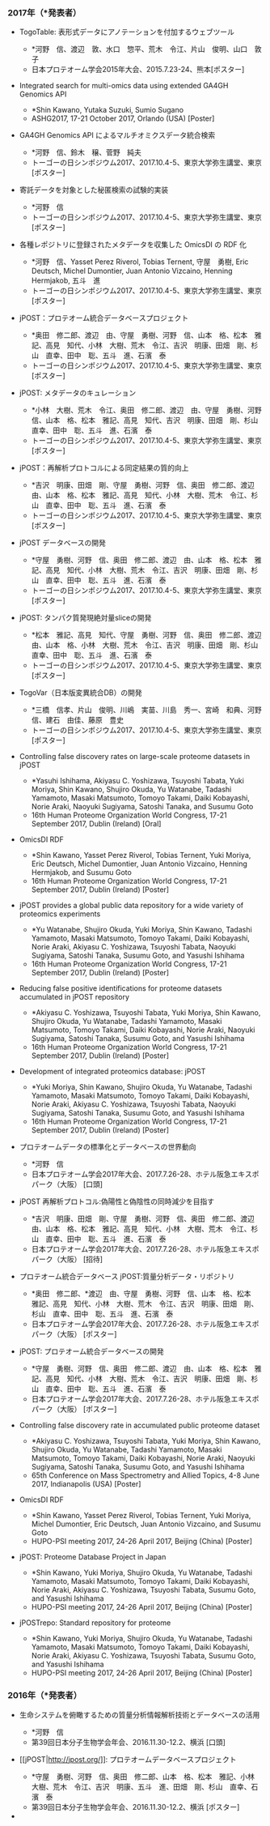  ### 2017年（*発表者）
+ TogoTable: 表形式データにアノテーションを付加するウェブツール
   + *河野　信、渡辺　敦、水口　惣平、荒木　令江、片山　俊明、山口　敦子
   + 日本プロテオーム学会2015年大会、2015.7.23-24、熊本[ポスター]
 
+ Integrated search for multi-omics data using extended GA4GH Genomics API
  + *Shin Kawano, Yutaka Suzuki, Sumio Sugano
  +  ASHG2017,  17-21 October 2017, Orlando (USA) [Poster]

+ GA4GH Genomics API によるマルチオミクスデータ統合検索
  + *河野　信、鈴木　穣、菅野　純夫 
  + トーゴーの日シンポジウム2017、2017.10.4-5、東京大学弥生講堂、東京 [ポスター]
  
+ 寄託データを対象とした秘匿検索の試験的実装
  + *河野　信
  + トーゴーの日シンポジウム2017、2017.10.4-5、東京大学弥生講堂、東京 [ポスター]
  
+ 各種レポジトリに登録されたメタデータを収集した OmicsDI の RDF 化
  + *河野　信、Yasset Perez Riverol, Tobias Ternent, 守屋　勇樹, Eric Deutsch, Michel Dumontier, Juan Antonio Vizcaino, Henning Hermjakob, 五斗　進
  + トーゴーの日シンポジウム2017、2017.10.4-5、東京大学弥生講堂、東京 [ポスター]

+ jPOST：プロテオーム統合データベースプロジェクト
  + *奥田　修二郎、渡辺　由、守屋　勇樹、河野　信、山本　格、松本　雅記、高見　知代、小林　大樹、荒木　令江、吉沢　明康、田畑　剛、杉山　直幸、田中　聡、五斗　進、石濱　泰
  + トーゴーの日シンポジウム2017、2017.10.4-5、東京大学弥生講堂、東京 [ポスター]

+ jPOST: メタデータのキュレーション
  + *小林　大樹、荒木　令江、奥田　修二郎、渡辺　由、守屋　勇樹、河野　信、山本　格、松本　雅記、高見　知代、吉沢　明康、田畑　剛、杉山　直幸、田中　聡、五斗　進、石濱　泰
  + トーゴーの日シンポジウム2017、2017.10.4-5、東京大学弥生講堂、東京 [ポスター]

+ jPOST：再解析プロトコルによる同定結果の質的向上
  + *吉沢　明康、田畑　剛、守屋　勇樹、河野　信、奥田　修二郎、渡辺　由、山本　格、松本　雅記、高見　知代、小林　大樹、荒木　令江、杉山　直幸、田中　聡、五斗　進、石濱　泰
  + トーゴーの日シンポジウム2017、2017.10.4-5、東京大学弥生講堂、東京 [ポスター]

+ jPOST データベースの開発
  + *守屋　勇樹、河野　信、奥田　修二郎、渡辺　由、山本　格、松本　雅記、高見　知代、小林　大樹、荒木　令江、吉沢　明康、田畑　剛、杉山　直幸、田中　聡、五斗　進、石濱　泰
  + トーゴーの日シンポジウム2017、2017.10.4-5、東京大学弥生講堂、東京 [ポスター]

+ jPOST: タンパク質発現絶対量sliceの開発
  + *松本　雅記、高見　知代、守屋　勇樹、河野　信、奥田　修二郎、渡辺　由、山本　格、小林　大樹、荒木　令江、吉沢　明康、田畑　剛、杉山　直幸、田中　聡、五斗　進、石濱　泰
  + トーゴーの日シンポジウム2017、2017.10.4-5、東京大学弥生講堂、東京 [ポスター]

+ TogoVar（日本版変異統合DB）の開発
  + *三橋　信孝、片山　俊明、川嶋　実苗、川島　秀一、宮崎　和典、河野　信、建石　由佳、藤原　豊史
  + トーゴーの日シンポジウム2017、2017.10.4-5、東京大学弥生講堂、東京 [ポスター]

+ Controlling false discovery rates on large-scale proteome datasets in jPOST
  + *Yasuhi Ishihama, Akiyasu C. Yoshizawa, Tsuyoshi Tabata, Yuki Moriya, Shin Kawano, Shujiro Okuda, Yu Watanabe, Tadashi Yamamoto, Masaki Matsumoto, Tomoyo Takami, Daiki Kobayashi, Norie Araki, Naoyuki Sugiyama, Satoshi Tanaka, and Susumu Goto
  + 16th Human Proteome Organization World Congress,  17-21 September 2017, Dublin (Ireland) [Oral]

+ OmicsDI RDF
  + *Shin Kawano, Yasset Perez Riverol, Tobias Ternent, Yuki Moriya, Eric Deutsch, Michel Dumontier, Juan Antonio Vizcaino, Henning Hermjakob, and Susumu Goto
  + 16th Human Proteome Organization World Congress,  17-21 September 2017, Dublin (Ireland) [Poster]

+ jPOST provides a global public data repository for a wide variety of proteomics experiments
  + *Yu Watanabe, Shujiro Okuda, Yuki Moriya, Shin Kawano, Tadashi Yamamoto, Masaki Matsumoto, Tomoyo Takami, Daiki Kobayashi, Norie Araki, Akiyasu C. Yoshizawa, Tsuyoshi Tabata, Naoyuki Sugiyama, Satoshi Tanaka, Susumu Goto, and Yasushi Ishihama
  + 16th Human Proteome Organization World Congress,  17-21 September 2017, Dublin (Ireland) [Poster]

+ Reducing false positive identifications for proteome datasets accumulated in jPOST repository
  + *Akiyasu C. Yoshizawa, Tsuyoshi Tabata, Yuki Moriya, Shin Kawano, Shujiro Okuda, Yu Watanabe, Tadashi Yamamoto, Masaki Matsumoto, Tomoyo Takami, Daiki Kobayashi, Norie Araki, Naoyuki Sugiyama, Satoshi Tanaka, Susumu Goto, and Yasushi Ishihama
  + 16th Human Proteome Organization World Congress,  17-21 September 2017, Dublin (Ireland) [Poster]

+ Development of integrated proteomics database: jPOST
  + *Yuki Moriya, Shin Kawano, Shujiro Okuda, Yu Watanabe, Tadashi Yamamoto, Masaki Matsumoto, Tomoyo Takami, Daiki Kobayashi, Norie Araki, Akiyasu C. Yoshizawa, Tsuyoshi Tabata, Naoyuki Sugiyama, Satoshi Tanaka, Susumu Goto, and Yasushi Ishihama
  + 16th Human Proteome Organization World Congress,  17-21 September 2017, Dublin (Ireland) [Poster]

+ プロテオームデータの標準化とデータベースの世界動向
  + *河野　信
  + 日本プロテオーム学会2017年大会、2017.7.26-28、ホテル阪急エキスポパーク（大阪） [口頭]

+ jPOST 再解析プロトコル:偽陽性と偽陰性の同時減少を目指す
  + *吉沢　明康、田畑　剛、守屋　勇樹、河野　信、奥田　修二郎、渡辺　由、山本　格、松本　雅記、高見　知代、小林　大樹、荒木　令江、杉山　直幸、田中　聡、五斗　進、石濱　泰
  + 日本プロテオーム学会2017年大会、2017.7.26-28、ホテル阪急エキスポパーク（大阪） [招待]

+ プロテオーム統合データベース jPOST:質量分析データ・リポジトリ
  + *奥田　修二郎、*渡辺　由、守屋　勇樹、河野　信、山本　格、松本　雅記、高見　知代、小林　大樹、荒木　令江、吉沢　明康、田畑　剛、杉山　直幸、田中　聡、五斗　進、石濱　泰
  + 日本プロテオーム学会2017年大会、2017.7.26-28、ホテル阪急エキスポパーク（大阪） [ポスター]

+ jPOST: プロテオーム統合データベースの開発
  + *守屋　勇樹、河野　信、奥田　修二郎、渡辺　由、山本　格、松本　雅記、高見　知代、小林　大樹、荒木　令江、吉沢　明康、田畑　剛、杉山　直幸、田中　聡、五斗　進、石濱　泰
  + 日本プロテオーム学会2017年大会、2017.7.26-28、ホテル阪急エキスポパーク（大阪） [ポスター]

+ Controlling false discovery rate in accumulated public proteome dataset
  + *Akiyasu C. Yoshizawa, Tsuyoshi Tabata, Yuki Moriya, Shin Kawano, Shujiro Okuda, Yu Watanabe, Tadashi Yamamoto, Masaki Matsumoto, Tomoyo Takami, Daiki Kobayashi, Norie Araki, Naoyuki Sugiyama, Satoshi Tanaka, Susumu Goto, and Yasushi Ishihama
  + 65th Conference on Mass Spectrometry and Allied Topics, 4-8 June 2017, Indianapolis (USA) [Poster]

+ OmicsDI RDF
  + *Shin Kawano, Yasset Perez Riverol, Tobias Ternent, Yuki Moriya, Michel Dumontier, Eric Deutsch, Juan Antonio Vizcaino, and Susumu Goto
  + HUPO-PSI meeting 2017, 24-26 April 2017, Beijing (China) [Poster]

+ jPOST: Proteome Database Project in Japan
  + *Shin Kawano, Yuki Moriya, Shujiro Okuda, Yu Watanabe, Tadashi Yamamoto, Masaki Matsumoto, Tomoyo Takami, Daiki Kobayashi, Norie Araki, Akiyasu C. Yoshizawa, Tsuyoshi Tabata, Susumu Goto, and Yasushi Ishihama
  + HUPO-PSI meeting 2017, 24-26 April 2017, Beijing (China) [Poster]

+ jPOSTrepo: Standard repository for proteome
  + *Shin Kawano, Yuki Moriya, Shujiro Okuda, Yu Watanabe, Tadashi Yamamoto, Masaki Matsumoto, Tomoyo Takami, Daiki Kobayashi, Norie Araki, Akiyasu C. Yoshizawa, Tsuyoshi Tabata, Susumu Goto, and Yasushi Ishihama
  + HUPO-PSI meeting 2017, 24-26 April 2017, Beijing (China) [Poster]

### 2016年（*発表者）
+ 生命システムを俯瞰するための質量分析情報解析技術とデータベースの活用
  +  *河野　信
  +  第39回日本分子生物学会年会、2016.11.30-12.2、横浜 [口頭]

+ [[jPOST|http://jpost.org/]]: プロテオームデータベースプロジェクト
  + *守屋　勇樹、河野　信、奥田　修二郎、山本　格、松本　雅記、小林　大樹、荒木　令江、吉沢　明康、五斗　進、田畑　剛、杉山　直幸、石濱　泰
  + 第39回日本分子生物学会年会、2016.11.30-12.2、横浜 [ポスター]

+ 

